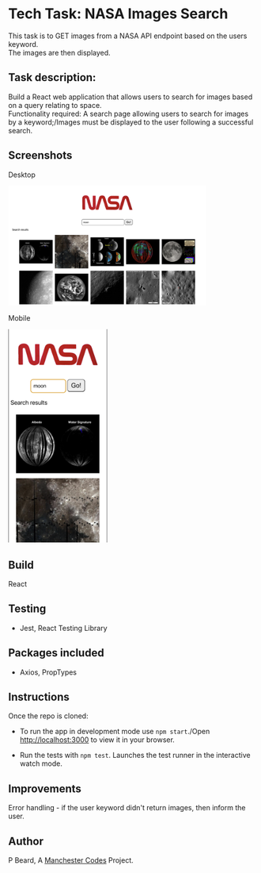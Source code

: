 # Tech Task: NASA Images Search

This task is to GET images from a NASA API endpoint based on the users keyword.  
The images are then displayed.

## Task description:

Build a React web application that allows users to search for images based on a query relating to space.  
Functionality required: A search page allowing users to search for images by a keyword;/Images must be displayed to the user following a successful search.

## Screenshots

Desktop  

<img src="/screenshot-desktop.png" alt="desktop screenshot" width="400px"/>

Mobile  

<img src="/screenshot-mobile.png" alt="mobile screenshot" width="200px"/>

## Build

React

## Testing

* Jest, React Testing Library

## Packages included

* Axios, PropTypes

## Instructions

Once the repo is cloned:

* To run the app in development mode use `npm start`./Open [http://localhost:3000](http://localhost:3000) to view it in your browser. 

* Run the tests with `npm test`. Launches the test runner in the interactive watch mode. 

## Improvements

Error handling - if the user keyword didn't return images, then inform the user.

## Author

P Beard, A [Manchester Codes](https://www.manchestercodes.com/) Project.